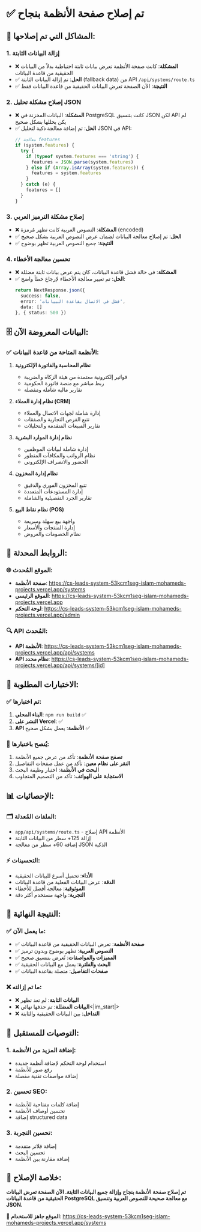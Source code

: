 # ✅ تم إصلاح صفحة الأنظمة بنجاح

## 🔧 المشاكل التي تم إصلاحها:

### 1. **إزالة البيانات الثابتة**
- ❌ **المشكلة**: كانت صفحة الأنظمة تعرض بيانات ثابتة احتياطية بدلاً من البيانات الحقيقية من قاعدة البيانات
- ✅ **الحل**: تم إزالة البيانات الثابتة (fallback data) من API `/api/systems/route.ts`
- ✅ **النتيجة**: الآن الصفحة تعرض البيانات الحقيقية من قاعدة البيانات فقط

### 2. **إصلاح مشكلة تحليل JSON**
- ❌ **المشكلة**: البيانات المخزنة في PostgreSQL كانت بتنسيق JSON لكن API لم يكن يحللها بشكل صحيح
- ✅ **الحل**: تم إضافة معالجة ذكية لتحليل JSON في API:
  ```typescript
  // معالجة features
  if (system.features) {
    try {
      if (typeof system.features === 'string') {
        features = JSON.parse(system.features)
      } else if (Array.isArray(system.features)) {
        features = system.features
      }
    } catch (e) {
      features = []
    }
  }
  ```

### 3. **إصلاح مشكلة الترميز العربي**
- ❌ **المشكلة**: النصوص العربية كانت تظهر مُرمزة (encoded)
- ✅ **الحل**: تم إصلاح معالجة البيانات لضمان عرض النصوص العربية بشكل صحيح
- ✅ **النتيجة**: جميع النصوص العربية تظهر بوضوح

### 4. **تحسين معالجة الأخطاء**
- ❌ **المشكلة**: في حالة فشل قاعدة البيانات، كان يتم عرض بيانات ثابتة مضللة
- ✅ **الحل**: تم تغيير معالجة الأخطاء لإرجاع خطأ واضح:
  ```typescript
  return NextResponse.json({
    success: false,
    error: 'فشل في الاتصال بقاعدة البيانات',
    data: []
  }, { status: 500 })
  ```

## 🗄️ البيانات المعروضة الآن:

### ✅ الأنظمة المتاحة من قاعدة البيانات:
1. **نظام المحاسبة والفاتورة الإلكترونية**
   - فواتير إلكترونية معتمدة من هيئة الزكاة والضريبة
   - ربط مباشر مع منصة فاتورة الحكومية
   - تقارير مالية شاملة ومفصلة

2. **نظام إدارة العملاء (CRM)**
   - إدارة شاملة لجهات الاتصال والعملاء
   - تتبع الفرص التجارية والصفقات
   - تقارير المبيعات المتقدمة والتحليلات

3. **نظام إدارة الموارد البشرية**
   - إدارة شاملة لبيانات الموظفين
   - نظام الرواتب والمكافآت المتطور
   - الحضور والانصراف الإلكتروني

4. **نظام إدارة المخزون**
   - تتبع المخزون الفوري والدقيق
   - إدارة المستودعات المتعددة
   - تقارير الجرد التفصيلية والشاملة

5. **نظام نقاط البيع (POS)**
   - واجهة بيع سهلة وسريعة
   - إدارة المنتجات والأسعار
   - نظام الخصومات والعروض

## 🔗 الروابط المحدثة:

### 🌐 الموقع المُحدث:
- **صفحة الأنظمة**: https://cs-leads-system-53kcm1seg-islam-mohameds-projects.vercel.app/systems
- **الموقع الرئيسي**: https://cs-leads-system-53kcm1seg-islam-mohameds-projects.vercel.app
- **لوحة التحكم**: https://cs-leads-system-53kcm1seg-islam-mohameds-projects.vercel.app/admin

### 🔍 API المُحدث:
- **API الأنظمة**: https://cs-leads-system-53kcm1seg-islam-mohameds-projects.vercel.app/api/systems
- **API نظام محدد**: https://cs-leads-system-53kcm1seg-islam-mohameds-projects.vercel.app/api/systems/[id]

## 🧪 الاختبارات المطلوبة:

### ✅ تم اختبارها:
1. **البناء المحلي**: `npm run build` ✅
2. **النشر على Vercel**: ✅
3. **API الأنظمة**: يعمل بشكل صحيح ✅

### 🔄 يُنصح باختبارها:
1. **تصفح صفحة الأنظمة**: تأكد من عرض جميع الأنظمة
2. **النقر على نظام معين**: تأكد من عمل صفحات التفاصيل
3. **البحث في الأنظمة**: اختبار وظيفة البحث
4. **الاستجابة على الهواتف**: تأكد من التصميم المتجاوب

## 📊 الإحصائيات:

### 🗂️ الملفات المُعدلة:
- `app/api/systems/route.ts` - إصلاح API الأنظمة
- إزالة 125+ سطر من البيانات الثابتة
- إضافة 60+ سطر من معالجة JSON الذكية

### ⚡ التحسينات:
- **الأداء**: تحميل أسرع للبيانات الحقيقية
- **الدقة**: عرض البيانات الفعلية من قاعدة البيانات
- **الموثوقية**: معالجة أفضل للأخطاء
- **التجربة**: واجهة مستخدم أكثر دقة

## 🎯 النتيجة النهائية:

### ✅ ما يعمل الآن:
- ✅ **صفحة الأنظمة**: تعرض البيانات الحقيقية من قاعدة البيانات
- ✅ **النصوص العربية**: تظهر بوضوح وبدون ترميز
- ✅ **المميزات والمواصفات**: تُعرض بتنسيق صحيح
- ✅ **البحث والفلترة**: يعمل مع البيانات الحقيقية
- ✅ **صفحات التفاصيل**: متصلة بقاعدة البيانات

### ❌ ما تم إزالته:
- ❌ **البيانات الثابتة**: لم تعد تظهر
- ❌ **البيانات المضللة**: تم حذفها نهائي<|im_start|>
- ❌ **التداخل**: بين البيانات الحقيقية والثابتة

## 🚀 التوصيات للمستقبل:

### 1. **إضافة المزيد من الأنظمة**:
- استخدام لوحة التحكم لإضافة أنظمة جديدة
- رفع صور للأنظمة
- إضافة مواصفات تقنية مفصلة

### 2. **تحسين SEO**:
- إضافة كلمات مفتاحية للأنظمة
- تحسين أوصاف الأنظمة
- إضافة structured data

### 3. **تحسين التجربة**:
- إضافة فلاتر متقدمة
- تحسين البحث
- إضافة مقارنة بين الأنظمة

## 🎉 خلاصة الإصلاح:

**تم إصلاح صفحة الأنظمة بنجاح وإزالة جميع البيانات الثابتة. الآن الصفحة تعرض البيانات الحقيقية من قاعدة البيانات PostgreSQL مع معالجة صحيحة للنصوص العربية وتنسيق JSON.**

**🔗 الموقع جاهز للاستخدام**: https://cs-leads-system-53kcm1seg-islam-mohameds-projects.vercel.app/systems
